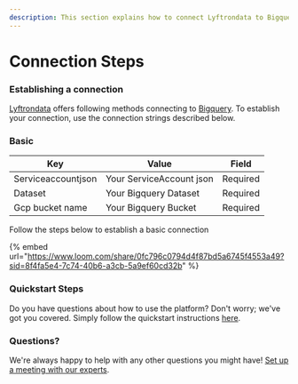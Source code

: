 ```yaml
---
description: This section explains how to connect Lyftrondata to Bigquery.
---
```


# Connection Steps

### Establishing a connection

[Lyftrondata](https://www.lyftrondata.com) offers following methods connecting to [Bigquery](https://www.lyftrondata.com/integration/data-warehouse/google-bigquery/). To establish your connection, use the connection strings described below.

### Basic

| Key                | Value                    | Field    |
| ------------------ | ------------------------ | -------- |
| Serviceaccountjson | Your ServiceAccount json | Required |
| Dataset            | Your Bigquery Dataset    | Required |
| Gcp bucket name    | Your Bigquery Bucket     | Required |

Follow the steps below to establish a basic connection

{% embed url="https://www.loom.com/share/0fc796c0794d4f87bd5a6745f4553a49?sid=8f4fa5e4-7c74-40b6-a3cb-5a9ef60cd32b" %}

### Quickstart Steps

Do you have questions about how to use the platform? Don't worry; we've got you covered. Simply follow the quickstart instructions [here](./).

### Questions? <a href="#questions" id="questions"></a>

We're always happy to help with any other questions you might have! [Set up a meeting with our experts](https://www.lyftrondata.com/book-a-meeting/).
